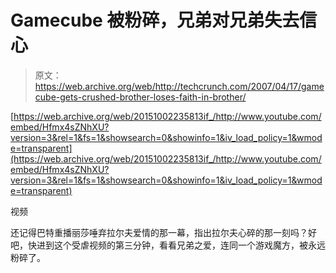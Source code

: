# Gamecube 被粉碎，兄弟对兄弟失去信心

> 原文：<https://web.archive.org/web/http://techcrunch.com/2007/04/17/gamecube-gets-crushed-brother-loses-faith-in-brother/>

 [https://web.archive.org/web/20151002235813if_/http://www.youtube.com/embed/Hfmx4sZNhXU?version=3&rel=1&fs=1&showsearch=0&showinfo=1&iv_load_policy=1&wmode=transparent](https://web.archive.org/web/20151002235813if_/http://www.youtube.com/embed/Hfmx4sZNhXU?version=3&rel=1&fs=1&showsearch=0&showinfo=1&iv_load_policy=1&wmode=transparent)

视频

还记得巴特重播丽莎唾弃拉尔夫爱情的那一幕，指出拉尔夫心碎的那一刻吗？好吧，快进到这个受虐视频的第三分钟，看看兄弟之爱，连同一个游戏魔方，被永远粉碎了。
